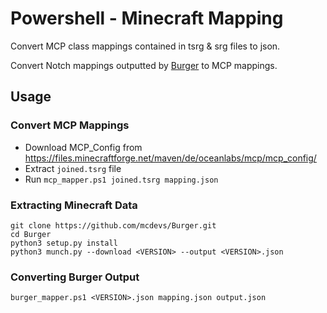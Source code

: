 # Powershell - Minecraft Mapping
Convert MCP class mappings contained in tsrg & srg files to json.

Convert Notch mappings outputted by [Burger](https://github.com/mcdevs/Burger) to MCP mappings.

## Usage
### Convert MCP Mappings
- Download MCP_Config from https://files.minecraftforge.net/maven/de/oceanlabs/mcp/mcp_config/
- Extract `joined.tsrg` file
- Run `mcp_mapper.ps1 joined.tsrg mapping.json`
### Extracting Minecraft Data

```
git clone https://github.com/mcdevs/Burger.git
cd Burger
python3 setup.py install
python3 munch.py --download <VERSION> --output <VERSION>.json
```
### Converting Burger Output
```
burger_mapper.ps1 <VERSION>.json mapping.json output.json
```
